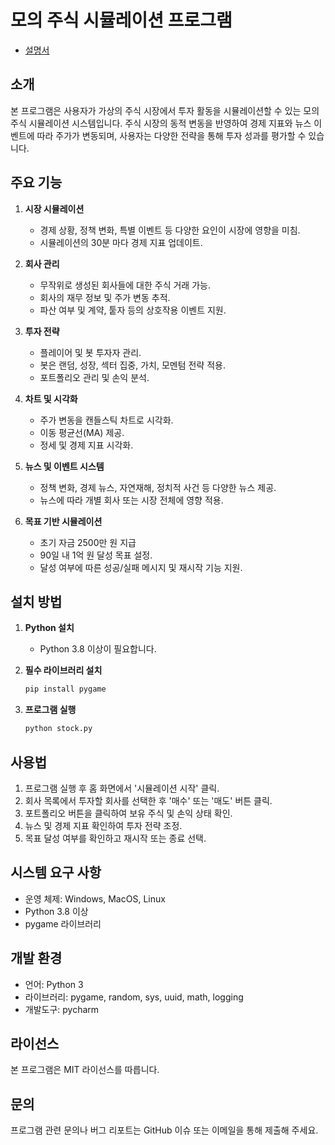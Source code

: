 # 모의 주식 시뮬레이션 프로그램

- [설명서](./instruction.md)

## 소개
본 프로그램은 사용자가 가상의 주식 시장에서 투자 활동을 시뮬레이션할 수 있는 모의 주식 시뮬레이션 시스템입니다. 주식 시장의 동적 변동을 반영하여 경제 지표와 뉴스 이벤트에 따라 주가가 변동되며, 사용자는 다양한 전략을 통해 투자 성과를 평가할 수 있습니다.

## 주요 기능
1. **시장 시뮬레이션**
   - 경제 상황, 정책 변화, 특별 이벤트 등 다양한 요인이 시장에 영향을 미침.
   - 시뮬레이션의 30분 마다 경제 지표 업데이트.

2. **회사 관리**
   - 무작위로 생성된 회사들에 대한 주식 거래 가능.
   - 회사의 재무 정보 및 주가 변동 추적.
   - 파산 여부 및 계약, 퉅자 등의 상호작용 이벤트 지원.

3. **투자 전략**
   - 플레이어 및 봇 투자자 관리.
   - 봇은 랜덤, 성장, 섹터 집중, 가치, 모멘텀 전략 적용.
   - 포트폴리오 관리 및 손익 분석.

4. **차트 및 시각화**
   - 주가 변동을 캔들스틱 차트로 시각화.
   - 이동 평균선(MA) 제공.
   - 정세 및 경제 지표 시각화.

5. **뉴스 및 이벤트 시스템**
   - 정책 변화, 경제 뉴스, 자연재해, 정치적 사건 등 다양한 뉴스 제공.
   - 뉴스에 따라 개별 회사 또는 시장 전체에 영향 적용.

6. **목표 기반 시뮬레이션**
   - 초기 자금 2500만 원 지급
   - 90일 내 1억 원 달성 목표 설정.
   - 달성 여부에 따른 성공/실패 메시지 및 재시작 기능 지원.

## 설치 방법
1. **Python 설치**
   - Python 3.8 이상이 필요합니다.

2. **필수 라이브러리 설치**
   ```bash
   pip install pygame
   ```

3. **프로그램 실행**
   ```bash
   python stock.py
   ```

## 사용법
1. 프로그램 실행 후 홈 화면에서 '시뮬레이션 시작' 클릭.
2. 회사 목록에서 투자할 회사를 선택한 후 '매수' 또는 '매도' 버튼 클릭.
3. 포트폴리오 버튼을 클릭하여 보유 주식 및 손익 상태 확인.
4. 뉴스 및 경제 지표 확인하여 투자 전략 조정.
5. 목표 달성 여부를 확인하고 재시작 또는 종료 선택.

## 시스템 요구 사항
- 운영 체제: Windows, MacOS, Linux
- Python 3.8 이상
- pygame 라이브러리

## 개발 환경
- 언어: Python 3
- 라이브러리: pygame, random, sys, uuid, math, logging
- 개발도구: pycharm

## 라이선스
본 프로그램은 MIT 라이선스를 따릅니다.

## 문의
프로그램 관련 문의나 버그 리포트는 GitHub 이슈 또는 이메일을 통해 제출해 주세요.

